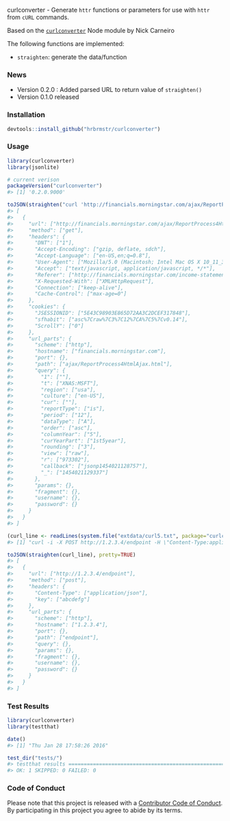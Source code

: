 <!-- README.md is generated from README.Rmd. Please edit that file -->
curlconverter - Generate `httr` functions or parameters for use with `httr` from `cURL` commands.

Based on the [`curlconverter`](https://github.com/NickCarneiro/curlconverter) Node module by Nick Carneiro

The following functions are implemented:

-   `straighten`: generate the data/function

### News

-   Version 0.2.0 : Added parsed URL to return value of `straighten()`
-   Version 0.1.0 released

### Installation

``` r
devtools::install_github("hrbrmstr/curlconverter")
```

### Usage

``` r
library(curlconverter)
library(jsonlite)

# current verison
packageVersion("curlconverter")
#> [1] '0.2.0.9000'

toJSON(straighten("curl 'http://financials.morningstar.com/ajax/ReportProcess4HtmlAjax.html?&t=XNAS:MSFT&region=usa&culture=en-US&cur=&reportType=is&period=12&dataType=A&order=asc&columnYear=5&curYearPart=1st5year&rounding=3&view=raw&r=973302&callback=jsonp1454021128757&_=1454021129337' -H 'Cookie: JSESSIONID=5E43C98903E865D72AA3C2DCEF317848; sfhabit=asc%7Craw%7C3%7C12%7CA%7C5%7Cv0.14; ScrollY=0' -H 'DNT: 1' -H 'Accept-Encoding: gzip, deflate, sdch' -H 'Accept-Language: en-US,en;q=0.8' -H 'User-Agent: Mozilla/5.0 (Macintosh; Intel Mac OS X 10_11_3) AppleWebKit/537.36 (KHTML, like Gecko) Chrome/47.0.2526.111 Safari/537.36' -H 'Accept: text/javascript, application/javascript, */*' -H 'Referer: http://financials.morningstar.com/income-statement/is.html?t=MSFT&region=usa&culture=en-US' -H 'X-Requested-With: XMLHttpRequest' -H 'Connection: keep-alive' -H 'Cache-Control: max-age=0' --compressed"), pretty=TRUE)
#> [
#>   {
#>     "url": ["http://financials.morningstar.com/ajax/ReportProcess4HtmlAjax.html?&t=XNAS:MSFT&region=usa&culture=en-US&cur=&reportType=is&period=12&dataType=A&order=asc&columnYear=5&curYearPart=1st5year&rounding=3&view=raw&r=973302&callback=jsonp1454021128757&_=1454021129337"],
#>     "method": ["get"],
#>     "headers": {
#>       "DNT": ["1"],
#>       "Accept-Encoding": ["gzip, deflate, sdch"],
#>       "Accept-Language": ["en-US,en;q=0.8"],
#>       "User-Agent": ["Mozilla/5.0 (Macintosh; Intel Mac OS X 10_11_3) AppleWebKit/537.36 (KHTML, like Gecko) Chrome/47.0.2526.111 Safari/537.36"],
#>       "Accept": ["text/javascript, application/javascript, */*"],
#>       "Referer": ["http://financials.morningstar.com/income-statement/is.html?t=MSFT&region=usa&culture=en-US"],
#>       "X-Requested-With": ["XMLHttpRequest"],
#>       "Connection": ["keep-alive"],
#>       "Cache-Control": ["max-age=0"]
#>     },
#>     "cookies": {
#>       "JSESSIONID": ["5E43C98903E865D72AA3C2DCEF317848"],
#>       "sfhabit": ["asc%7Craw%7C3%7C12%7CA%7C5%7Cv0.14"],
#>       "ScrollY": ["0"]
#>     },
#>     "url_parts": {
#>       "scheme": ["http"],
#>       "hostname": ["financials.morningstar.com"],
#>       "port": {},
#>       "path": ["ajax/ReportProcess4HtmlAjax.html"],
#>       "query": {
#>         "1": [""],
#>         "t": ["XNAS:MSFT"],
#>         "region": ["usa"],
#>         "culture": ["en-US"],
#>         "cur": [""],
#>         "reportType": ["is"],
#>         "period": ["12"],
#>         "dataType": ["A"],
#>         "order": ["asc"],
#>         "columnYear": ["5"],
#>         "curYearPart": ["1st5year"],
#>         "rounding": ["3"],
#>         "view": ["raw"],
#>         "r": ["973302"],
#>         "callback": ["jsonp1454021128757"],
#>         "_": ["1454021129337"]
#>       },
#>       "params": {},
#>       "fragment": {},
#>       "username": {},
#>       "password": {}
#>     }
#>   }
#> ]

(curl_line <- readLines(system.file("extdata/curl5.txt", package="curlconverter"), warn=FALSE))
#> [1] "curl -i -X POST http://1.2.3.4/endpoint -H \"Content-Type:application/json\" -H 'key:abcdefg'"

toJSON(straighten(curl_line), pretty=TRUE)
#> [
#>   {
#>     "url": ["http://1.2.3.4/endpoint"],
#>     "method": ["post"],
#>     "headers": {
#>       "Content-Type": ["application/json"],
#>       "key": ["abcdefg"]
#>     },
#>     "url_parts": {
#>       "scheme": ["http"],
#>       "hostname": ["1.2.3.4"],
#>       "port": {},
#>       "path": ["endpoint"],
#>       "query": {},
#>       "params": {},
#>       "fragment": {},
#>       "username": {},
#>       "password": {}
#>     }
#>   }
#> ]
```

### Test Results

``` r
library(curlconverter)
library(testthat)

date()
#> [1] "Thu Jan 28 17:58:26 2016"

test_dir("tests/")
#> testthat results ========================================================================================================
#> OK: 1 SKIPPED: 0 FAILED: 0
```

### Code of Conduct

Please note that this project is released with a [Contributor Code of Conduct](CONDUCT.md). By participating in this project you agree to abide by its terms.
